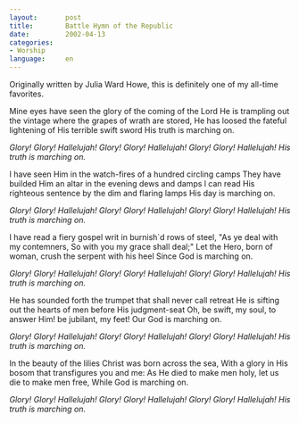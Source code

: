 ```yaml
---
layout:       post
title:        Battle Hymn of the Republic
date:         2002-04-13
categories:
- Worship
language:     en
---
```

Originally written by Julia Ward Howe, this is definitely one of my all-time favorites.

Mine eyes have seen the glory of the coming of the Lord
He is trampling out the vintage where the grapes of wrath are stored,
He has loosed the fateful lightening of His terrible swift sword
His truth is marching on.

<em>Glory! Glory! Hallelujah!
Glory! Glory! Hallelujah!
Glory! Glory! Hallelujah!
His truth is marching on.</em>

I have seen Him in the watch-fires of a hundred circling camps
They have builded Him an altar in the evening dews and damps
l can read His righteous sentence by the dim and flaring lamps
His day is marching on.

<em>Glory! Glory! Hallelujah!
Glory! Glory! Hallelujah!
Glory! Glory! Hallelujah!
His truth is marching on.</em>

I have read a fiery gospel writ in burnish`d rows of steel,
"As ye deal with my contemners, So with you my grace shall deal;"
Let the Hero, born of woman, crush the serpent with his heel
Since God is marching on.

<em>Glory! Glory! Hallelujah!
Glory! Glory! Hallelujah!
Glory! Glory! Hallelujah!
His truth is marching on.</em>

He has sounded forth the trumpet that shall never call retreat
He is sifting out the hearts of men before His judgment-seat
Oh, be swift, my soul, to answer Him! be jubilant, my feet!
Our God is marching on.

<em>Glory! Glory! Hallelujah!
Glory! Glory! Hallelujah!
Glory! Glory! Hallelujah!
His truth is marching on.</em>

In the beauty of the lilies Christ was born across the sea,
With a glory in His bosom that transfigures you and me:
As He died to make men holy, let us die to make men free,
While God is marching on.

<em>Glory! Glory! Hallelujah!
Glory! Glory! Hallelujah!
Glory! Glory! Hallelujah!
His truth is marching on. </em>
